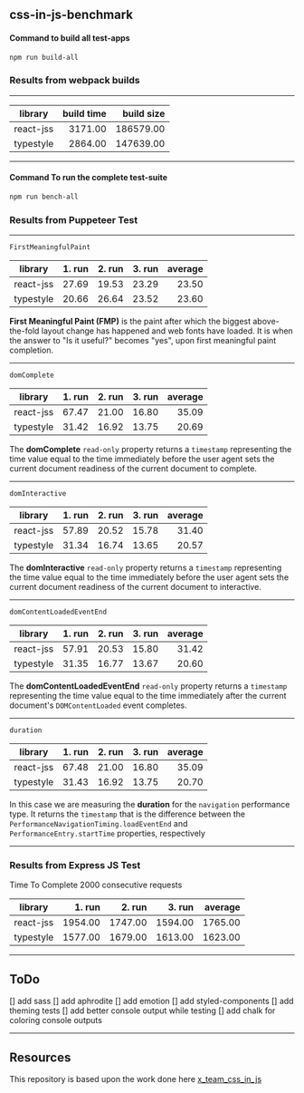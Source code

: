 ## css-in-js-benchmark

#### Command to build all test-apps

```bash
npm run build-all
```

### Results from webpack builds

---

|library|build time|build size|
|-------|-----:|-----:|
|react-jss|3171.00|186579.00|
|typestyle|2864.00|147639.00|


---

#### Command To run the complete test-suite

```bash
npm run bench-all
```

### Results from Puppeteer Test

---

`FirstMeaningfulPaint`

|library|1. run|2. run|3. run|average|
|-------|-----:|-----:|-----:|------:|
|react-jss|27.69|19.53|23.29|23.50|
|typestyle|20.66|26.64|23.52|23.60|


**First Meaningful Paint (FMP)** is the paint after which the biggest above-the-fold layout change has happened and web fonts have loaded.  It is when the answer to "Is it useful?" becomes "yes", upon first meaningful paint completion.

---

`domComplete`

|library|1. run|2. run|3. run|average|
|-------|-----:|-----:|-----:|------:|
|react-jss|67.47|21.00|16.80|35.09|
|typestyle|31.42|16.92|13.75|20.69|


The **domComplete** `read-only` property returns a `timestamp` representing the time value equal to the time immediately before the user agent sets the current document readiness of the current document to complete.

---

`domInteractive`

|library|1. run|2. run|3. run|average|
|-------|-----:|-----:|-----:|------:|
|react-jss|57.89|20.52|15.78|31.40|
|typestyle|31.34|16.74|13.65|20.57|


The **domInteractive** `read-only` property returns a `timestamp` representing the time value equal to the time immediately before the user agent sets the current document readiness of the current document to interactive.

---

`domContentLoadedEventEnd`

|library|1. run|2. run|3. run|average|
|-------|-----:|-----:|-----:|------:|
|react-jss|57.91|20.53|15.80|31.42|
|typestyle|31.35|16.77|13.67|20.60|


The **domContentLoadedEventEnd** `read-only` property returns a `timestamp` representing the time value equal to the time immediately after the current document's `DOMContentLoaded` event completes.

---

`duration`

|library|1. run|2. run|3. run|average|
|-------|-----:|-----:|-----:|------:|
|react-jss|67.48|21.00|16.80|35.09|
|typestyle|31.43|16.92|13.75|20.70|


In this case we are measuring the **duration** for the `navigation` performance type. It returns the `timestamp` that is the difference between the `PerformanceNavigationTiming.loadEventEnd` and `PerformanceEntry.startTime` properties, respectively

---

### Results from Express JS Test

Time To Complete 2000 consecutive requests

|library|1. run|2. run|3. run|average|
|-------|-----:|-----:|-----:|------:|
|react-jss|1954.00|1747.00|1594.00|1765.00|
|typestyle|1577.00|1679.00|1613.00|1623.00|


---

## ToDo

[] add sass
[] add aphrodite
[] add emotion
[] add styled-components
[] add theming tests
[] add better console output while testing
[] add chalk for coloring console outputs

---

## Resources

This repository is based upon the work done here [x_team_css_in_js](https://github.com/Thoughtscript/x_team_css_in_js)
